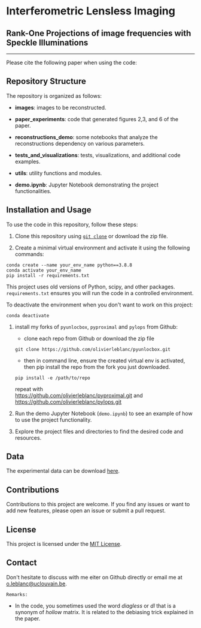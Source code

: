 # Interferometric Lensless Imaging 
## Rank-One Projections of image frequencies with Speckle Illuminations

---

Please cite the following paper when using the code:

## Repository Structure

The repository is organized as follows:

- **images**: images to be reconstructed.
- **paper_experiments**: code that generated figures 2,3, and 6 of the paper.
- **reconstructions_demo**: some notebooks that analyze the reconstructions dependency on various parameters.
- **tests_and_visualizations**: tests, visualizations, and additional code examples.
- **utils**: utility functions and modules.


- **demo.ipynb**: Jupyter Notebook demonstrating the project functionalities.

## Installation and Usage

To use the code in this repository, follow these steps:

1. Clone this repository using [``git clone``](https://docs.github.com/fr/repositories/creating-and-managing-repositories/cloning-a-repository) or download the zip file.

2. Create a minimal virtual environment and activate it using the following commands:
```
conda create --name your_env_name python==3.8.8
conda activate your_env_name
pip install -r requirements.txt
```

This project uses old versions of Python, scipy, and other packages. ``requirements.txt`` ensures you will run the code in a controlled environment.

To deactivate the environment when you don't want to work on this project:
```
conda deactivate
```

1. install my forks of ``pyunlocbox``, ``pyproximal`` and ``pylops`` from Github: 
   * clone each repo from Github or download the zip file
    ```
    git clone https://github.com/olivierleblanc/pyunlocbox.git 
    ```
    * then in command line, ensure the created virtual env is activated, then pip install the repo from the fork you just downloaded.
    ```
    pip install -e /path/to/repo
    ```

    repeat with <br>
    https://github.com/olivierleblanc/pyproximal.git and https://github.com/olivierleblanc/pylops.git 

2. Run the demo Jupyter Notebook (`demo.ipynb`) to see an example of how to use the project functionality.
3. Explore the project files and directories to find the desired code and resources.

## Data 

The experimental data can be download [here](https://drive.google.com/drive/folders/1fYSA78RPlp3rA9Baj2oCMKVLMHoInO-Y?usp=share_link). 

## Contributions

Contributions to this project are welcome. If you find any issues or want to add new features, please open an issue or submit a pull request.

## License

This project is licensed under the [MIT License](LICENSE).

## Contact

Don't hesitate to discuss with me eiter on Github directly or email me at o.leblanc@uclouvain.be.


``Remarks:``
- In the code, you sometimes used the word *diagless* or *dl* that is a synonym of *hollow* matrix. It is related to the debiasing trick explained in the paper.



